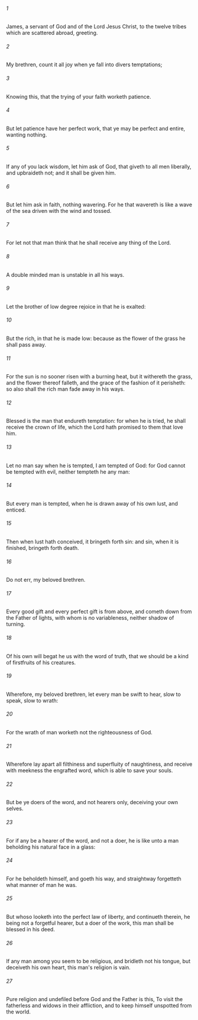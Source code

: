 ###### 1
James, a servant of God and of the Lord Jesus Christ, to the twelve tribes which are scattered abroad, greeting.

###### 2
My brethren, count it all joy when ye fall into divers temptations;

###### 3
Knowing this, that the trying of your faith worketh patience.

###### 4
But let patience have her perfect work, that ye may be perfect and entire, wanting nothing.

###### 5
If any of you lack wisdom, let him ask of God, that giveth to all men liberally, and upbraideth not; and it shall be given him.

###### 6
But let him ask in faith, nothing wavering. For he that wavereth is like a wave of the sea driven with the wind and tossed.

###### 7
For let not that man think that he shall receive any thing of the Lord.

###### 8
A double minded man is unstable in all his ways.

###### 9
Let the brother of low degree rejoice in that he is exalted:

###### 10
But the rich, in that he is made low: because as the flower of the grass he shall pass away.

###### 11
For the sun is no sooner risen with a burning heat, but it withereth the grass, and the flower thereof falleth, and the grace of the fashion of it perisheth: so also shall the rich man fade away in his ways.

###### 12
Blessed is the man that endureth temptation: for when he is tried, he shall receive the crown of life, which the Lord hath promised to them that love him.

###### 13
Let no man say when he is tempted, I am tempted of God: for God cannot be tempted with evil, neither tempteth he any man:

###### 14
But every man is tempted, when he is drawn away of his own lust, and enticed.

###### 15
Then when lust hath conceived, it bringeth forth sin: and sin, when it is finished, bringeth forth death.

###### 16
Do not err, my beloved brethren.

###### 17
Every good gift and every perfect gift is from above, and cometh down from the Father of lights, with whom is no variableness, neither shadow of turning.

###### 18
Of his own will begat he us with the word of truth, that we should be a kind of firstfruits of his creatures.

###### 19
Wherefore, my beloved brethren, let every man be swift to hear, slow to speak, slow to wrath:

###### 20
For the wrath of man worketh not the righteousness of God.

###### 21
Wherefore lay apart all filthiness and superfluity of naughtiness, and receive with meekness the engrafted word, which is able to save your souls.

###### 22
But be ye doers of the word, and not hearers only, deceiving your own selves.

###### 23
For if any be a hearer of the word, and not a doer, he is like unto a man beholding his natural face in a glass:

###### 24
For he beholdeth himself, and goeth his way, and straightway forgetteth what manner of man he was.

###### 25
But whoso looketh into the perfect law of liberty, and continueth therein, he being not a forgetful hearer, but a doer of the work, this man shall be blessed in his deed.

###### 26
If any man among you seem to be religious, and bridleth not his tongue, but deceiveth his own heart, this man's religion is vain.

###### 27
Pure religion and undefiled before God and the Father is this, To visit the fatherless and widows in their affliction, and to keep himself unspotted from the world.

